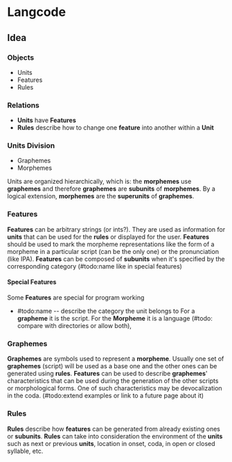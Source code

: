 # Langcode

## Idea

### Objects
- Units
- Features
- Rules

### Relations
- **Units** have **Features**
- **Rules** describe how to change one **feature** into another within a **Unit**

### Units Division
- Graphemes
- Morphemes

Units are organized hierarchically, which is: the **morphemes** use **graphemes** and therefore **graphemes** are **subunits** of **morphemes**. By a logical extension, 
**morphemes** are the **superunits** of **graphemes**.

### Features
**Features** can be arbitrary strings (or ints?). They are used as information for **units** that can be used for the **rules** or displayed for the user.
**Features** should be used to mark the morpheme representations like the form of a morpheme in a particular script (can be the only one) or the pronunciation (like IPA).
**Features** can be composed of **subunits** when it's specified by the corresponding category (#todo:name like in special features) 

#### Special Features
Some **Features** are special for program working
- #todo:name -- describe the category the unit belongs to For a **grapheme** it is the script. For the **Morpheme** it is a language (#todo: compare with directories or allow both),

### Graphemes
**Graphemes** are symbols used to represent a **morpheme**. Usually one set of **graphemes** (script) will be used as a base one and the other ones can be generated using **rules**.
**Features** can be used to describe **graphemes**' characteristics that can be used during the generation of the other scripts or morphological forms. 
One of such characteristics may be devocalization in the coda. (#todo:extend examples or link to a future page about it)

### Rules
**Rules** describe how **features** can be generated from already existing ones or **subunits**.
**Rules** can take into consideration the environment of the **units** such as next or previous **units**, location in onset, coda, in open or closed syllable, etc.